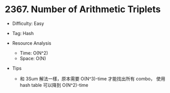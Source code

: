# 2367. Number of Arithmetic Triplets
- Difficulty: Easy

- Tag: Hash
   
- Resource Analysis
    - Time: O(N^2)
    - Space: O(N)

- Tips
    - 和 3Sum 解法一樣，原本需要 O(N^3)-time 才能找出所有 combo，
      使用 hash table 可以降到 O(N^2)-time
